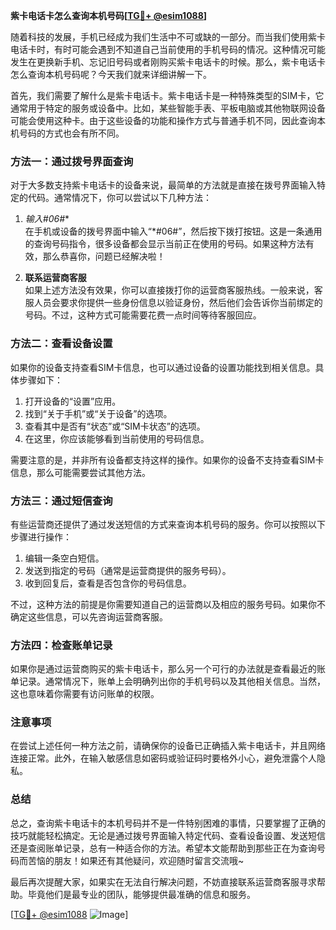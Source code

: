**紫卡电话卡怎么查询本机号码[[TG💪+ @esim1088](https://t.me/s/esim1088)]**

随着科技的发展，手机已经成为我们生活中不可或缺的一部分。而当我们使用紫卡电话卡时，有时可能会遇到不知道自己当前使用的手机号码的情况。这种情况可能发生在更换新手机、忘记旧号码或者刚购买紫卡电话卡的时候。那么，紫卡电话卡怎么查询本机号码呢？今天我们就来详细讲解一下。

首先，我们需要了解什么是紫卡电话卡。紫卡电话卡是一种特殊类型的SIM卡，它通常用于特定的服务或设备中。比如，某些智能手表、平板电脑或其他物联网设备可能会使用这种卡。由于这些设备的功能和操作方式与普通手机不同，因此查询本机号码的方式也会有所不同。

### 方法一：通过拨号界面查询

对于大多数支持紫卡电话卡的设备来说，最简单的方法就是直接在拨号界面输入特定的代码。通常情况下，你可以尝试以下几种方法：

1. **输入*#06#**  
   在手机或设备的拨号界面中输入“*#06#”，然后按下拨打按钮。这是一条通用的查询号码指令，很多设备都会显示当前正在使用的号码。如果这种方法有效，那么恭喜你，问题已经解决啦！

2. **联系运营商客服**  
   如果上述方法没有效果，你可以直接拨打你的运营商客服热线。一般来说，客服人员会要求你提供一些身份信息以验证身份，然后他们会告诉你当前绑定的号码。不过，这种方式可能需要花费一点时间等待客服回应。

### 方法二：查看设备设置

如果你的设备支持查看SIM卡信息，也可以通过设备的设置功能找到相关信息。具体步骤如下：

1. 打开设备的“设置”应用。
2. 找到“关于手机”或“关于设备”的选项。
3. 查看其中是否有“状态”或“SIM卡状态”的选项。
4. 在这里，你应该能够看到当前使用的号码信息。

需要注意的是，并非所有设备都支持这样的操作。如果你的设备不支持查看SIM卡信息，那么可能需要尝试其他方法。

### 方法三：通过短信查询

有些运营商还提供了通过发送短信的方式来查询本机号码的服务。你可以按照以下步骤进行操作：

1. 编辑一条空白短信。
2. 发送到指定的号码（通常是运营商提供的服务号码）。
3. 收到回复后，查看是否包含你的号码信息。

不过，这种方法的前提是你需要知道自己的运营商以及相应的服务号码。如果你不确定这些信息，可以先咨询运营商客服。

### 方法四：检查账单记录

如果你是通过运营商购买的紫卡电话卡，那么另一个可行的办法就是查看最近的账单记录。通常情况下，账单上会明确列出你的手机号码以及其他相关信息。当然，这也意味着你需要有访问账单的权限。

### 注意事项

在尝试上述任何一种方法之前，请确保你的设备已正确插入紫卡电话卡，并且网络连接正常。此外，在输入敏感信息如密码或验证码时要格外小心，避免泄露个人隐私。

### 总结

总之，查询紫卡电话卡的本机号码并不是一件特别困难的事情，只要掌握了正确的技巧就能轻松搞定。无论是通过拨号界面输入特定代码、查看设备设置、发送短信还是查阅账单记录，总有一种适合你的方法。希望本文能帮助到那些正在为查询号码而苦恼的朋友！如果还有其他疑问，欢迎随时留言交流哦~

最后再次提醒大家，如果实在无法自行解决问题，不妨直接联系运营商客服寻求帮助。毕竟他们是最专业的团队，能够提供最准确的信息和服务。

[[TG💪+ @esim1088](https://t.me/s/esim1088) ![Image](https://i.postimg.cc/4NQfJmqS/Snipaste-2025-05-13-00-14-12.png)]
